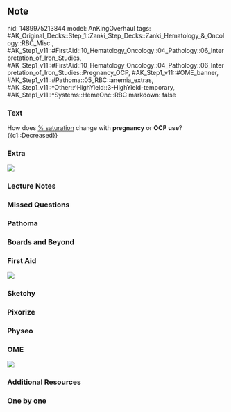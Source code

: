 ## Note
nid: 1489975213844
model: AnKingOverhaul
tags: #AK_Original_Decks::Step_1::Zanki_Step_Decks::Zanki_Hematology_&_Oncology::RBC_Misc., #AK_Step1_v11::#FirstAid::10_Hematology_Oncology::04_Pathology::06_Interpretation_of_Iron_Studies, #AK_Step1_v11::#FirstAid::10_Hematology_Oncology::04_Pathology::06_Interpretation_of_Iron_Studies::Pregnancy_OCP, #AK_Step1_v11::#OME_banner, #AK_Step1_v11::#Pathoma::05_RBC::anemia_extras, #AK_Step1_v11::^Other::^HighYield::3-HighYield-temporary, #AK_Step1_v11::^Systems::HemeOnc::RBC
markdown: false

### Text
<div>
  How does <u>% saturation</u> change with <b>pregnancy</b> or
  <b>OCP use</b>?
</div>
<div>
  {{c1::Decreased}}
</div>

### Extra
<img src="paste-332177065640116.jpg">

### Lecture Notes


### Missed Questions


### Pathoma


### Boards and Beyond


### First Aid
<img src="tmpw3rqTc.png">

### Sketchy


### Pixorize


### Physeo


### OME
<div class="ome-widget">
  <a href="https://onlinemeded.org?ref=anki"><img src=
  "_OME_AnkiFlashcards_General_3.png"></a>
</div>

### Additional Resources


### One by one

